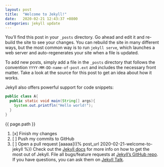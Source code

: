 ```yaml
---
layout: post
title:  "Welcome to Jekyll!"
date:   2020-02-21 12:43:37 +0800
categories: jekyll update
---
```

You’ll find this post in your `_posts` directory. Go ahead and edit it and re-build the site to see your changes. You can rebuild the site in many different ways, but the most common way is to run `jekyll serve`, which launches a web server and auto-regenerates your site when a file is updated.

To add new posts, simply add a file in the `_posts` directory that follows the convention `YYYY-MM-DD-name-of-post.ext` and includes the necessary front matter. Take a look at the source for this post to get an idea about how it works.

Jekyll also offers powerful support for code snippets:
```java
public class A{
  public static void main(String[] args){
    System.out.printfln("Hello world!");
  }
}
```
{{ page.path }}
 1. [x] Finish my changes
 2. [ ] Push my commits to GitHub
 3. [ ] Open a pull request
[aaaaa]({% post_url 2020-02-21-welcome-to-jekyll %})
Check out the [Jekyll docs][jekyll-docs] for more info on how to get the most out of Jekyll. File all bugs/feature requests at [Jekyll’s GitHub repo][jekyll-gh]. If you have questions, you can ask them on [Jekyll Talk][jekyll-talk].

[jekyll-docs]: https://jekyllrb.com/docs/home
[jekyll-gh]:   https://github.com/jekyll/jekyll
[jekyll-talk]: https://talk.jekyllrb.com/
